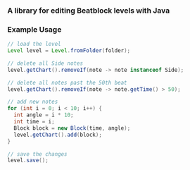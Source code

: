 ### A library for editing Beatblock levels with Java

### Example Usage
```java
// load the level
Level level = Level.fromFolder(folder);

// delete all Side notes
level.getChart().removeIf(note -> note instanceof Side);

// delete all notes past the 50th beat
level.getChart().removeIf(note -> note.getTime() > 50);

// add new notes
for (int i = 0; i < 10; i++) {
  int angle = i * 10;
  int time = i;
  Block block = new Block(time, angle);
  level.getChart().add(block);
}

// save the changes
level.save();
```
